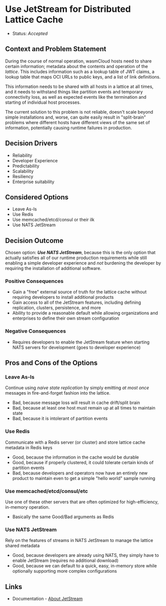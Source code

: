 # Use JetStream for Distributed Lattice Cache

* Status: _Accepted_

## Context and Problem Statement

During the course of normal operation, wasmCloud hosts need to share certain information; metadata about the contents and operation of the _lattice_. This includes information such as a lookup table of JWT claims, a lookup table that maps OCI URLs to public keys, and a list of link definitions.

This information needs to be shared with all hosts in a lattice at all times, and it needs to withstand things like partition events and temporary connectivity loss, as well as expected events like the termination and starting of individual host processes.

The current solution to this problem is not reliable, doesn't scale beyond simple installations and, worse, can quite easily result in "split-brain" problems where different hosts have different views of the same set of information, potentially causing runtime failures in production.

## Decision Drivers 

* Reliability
* Developer Experience
* Predictability
* Scalability
* Resiliency
* Enterprise suitability

## Considered Options

* Leave As-Is
* Use Redis
* Use memcached/etcd/consul or their ilk
* Use NATS JetStream

## Decision Outcome

Chosen option: _**Use NATS JetStream**_, because this is the only option that actually satisfies all of our runtime production requirements while still enabling a simple developer experience and _not_ burdening the developer by requiring the installation of additional software.

### Positive Consequences 

* Gain a "free" external source of truth for the lattice cache without requiring developers to install additional products
* Gain access to all of the JetStream features, including defining replication, clusters, persistence, and more
* Ability to provide a reasonable default while allowing organizations and enterprises to define their own stream configuration

### Negative Consequences

* Requires developers to enable the JetStream feature when starting NATS servers for development (goes to developer experience)

## Pros and Cons of the Options

### Leave As-Is

Continue using _naive state replication_ by simply emitting _at most once_ messages in fire-and-forget fashion into the lattice.

* Bad, because message loss will result in cache drift/split brain
* Bad, because at least one host must remain up at all times to maintain state
* Bad, because it is intolerant of partition events

### Use Redis

Communicate with a Redis server (or cluster) and store lattice cache metadata in Redis keys

* Good, because the information in the cache would be durable
* Good, because if properly clustered, it could tolerate certain kinds of partition events
* Bad, because developers and operators now have an entirely new product to maintain even to get a simple "hello world" sample running


### Use memcached/etcd/consul/etc

Use one of these other servers that are often optimized for high-efficiency, in-memory operation.

* Basically the same Good/Bad arguments as Redis

### Use NATS JetStream

Rely on the features of streams in NATS JetStream to manage the lattice shared metadata

* Good, because developers are already using NATS, they simply have to enable JetStream (requires no additional download)
* Good, because we can default to a quick, easy, in-memory store while optionally supporting more complex configurations

## Links 

* Documentation - [About JetStream](https://docs.nats.io/jetstream/jetstream)


